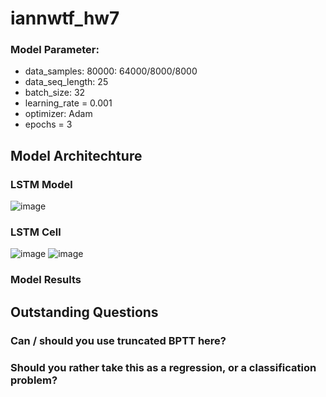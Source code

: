 # iannwtf_hw7

### Model Parameter:
  - data_samples: 80000: 64000/8000/8000
  - data_seq_length: 25
  - batch_size: 32
  - learning_rate = 0.001
  - optimizer: Adam
  - epochs = 3

## Model Architechture
### LSTM Model
  ![image](https://user-images.githubusercontent.com/93341845/145704957-ece79ffb-d57f-41a8-b70c-2cfe8ac8587f.png)
### LSTM Cell
  ![image](https://user-images.githubusercontent.com/93341845/145704583-9f63d377-782d-4229-84bb-006cd47af13a.png)
  ![image](https://user-images.githubusercontent.com/93341845/145704114-983bc81e-0347-425f-adcc-afbb291faa6c.png)
### Model Results

## Outstanding Questions
### Can / should you use truncated BPTT here?
### Should you rather take this as a regression, or a classification problem?

